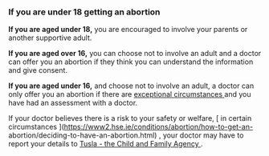 ###  If you are under 18 getting an abortion

**If you are aged under 18,** you are encouraged to involve your parents or
another supportive adult.

**If you are aged over 16,** you can choose not to involve an adult and a
doctor can offer you an abortion if they think you can understand the
information and give consent.

**If you are aged under 16,** and choose not to involve an adult, a doctor can
only offer you an abortion if there are [ exceptional circumstances
](https://www2.hse.ie/conditions/abortion/methods/after-12-weeks/) and you
have had an assessment with a doctor.

If your doctor believes there is a risk to your safety or welfare, [ in
certain circumstances ](https://www2.hse.ie/conditions/abortion/how-to-get-an-
abortion/deciding-to-have-an-abortion.html) , your doctor may have to report
your details to [ Tusla - the Child and Family Agency ](https://www.tusla.ie/)
.
